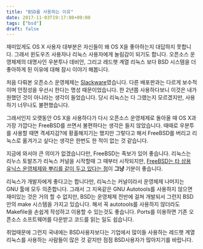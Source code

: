 ```yaml
---
title: "BSD를 사용하는 이유"
date: 2017-11-03T19:17:08+09:00
tags: ["bsd"]
draft: false
---
```

재미있게도 OS X 사용자 대부분은 자신들이 왜 OS X을 좋아하는지 대답하지 못합니다. 그래서 윈도우즈 사용자나 리눅스 사용자에게 놀림감이 되기도 합니다. 오픈소스 운영체제의 대명사인 우분투나 데비안, 그리고 레드햇 계열 리눅스 보다 BSD 시스템을 더 좋아하게 된 이유에 대해 잠시 이야기 해봅니다.

<!--more-->

처음 다뤄본 오픈소스 운영체제는 [Slackware](http://slackware.com)였습니다. 다른 배포판과는 다르게 보수적이며 안정성을 우선시 한다는 명성 때문이었습니다. 한 2년쯤 사용하다보니 이것은 내가 원했던 것이 아니라는 생각이 들었습니다. 당시 리눅스는 다 그랬는지 모르겠지만, 사용하기 너무나도 불편했습니다.

그래서인지 오랫동안 OS X을 사용하다가 다시 오픈소스 운영체제로 돌아올 때 OS X과 가장 가깝다는 FreeBSD를 쓰면서 불편하다는 생각은 들지 않았습니다. 때때로 우분투를 사용할 때면 격세지감?에 황홀해지기는 했지만 그렇다고 해서 FreeBSD를 버리고 리눅스로 옮겨가고 싶다는 생각은 한번도 한 적이 없는 것 같습니다.

지금에 와서야 큰 의미가 없겠습니다만, FreeBSD는 족보가 있어 좋습니다. 리눅스는 리누스 토발즈가 리눅스 커널을 시작할때 그 때부터 시작되지만, [FreeBSD는 타 상용 유닉스 운영체제와 뿌리를 같이 두고 있다는 점](https://en.wikipedia.org/wiki/Unix)이 **그냥** 기분이 좋습니다.

리눅스가 개발자에게 좋다고는 합니다만, 리눅스는 커널이라서 운영체제 나머지는 GNU 툴에 모두 의존합니다. 그래서 그 지옥같은 GNU Autotools를 사용하지 않으면 재미있는 것은 거의 할 수 없지만, BSD는 운영체제 전반에 걸쳐 개발되서 그런지 BSD만의 make 시스템을 가지고 있습니다. 해서 꼭 autotools를 사용하지 않더라도 Makefile을 손쉽게 작성하고 이용할 수 있는것도 좋습니다. Ports를 이용하면 기존 오픈소스 소프트웨어를 다운받고 코드를 읽는 일도 쉽습니다.

취업때문에 그런지 국내에는 BSD사용자보다는 기업에서 많이들 사용하는 레드햇 계열 리눅스를 사용하는 사람들이 많은 것 같지만 점점 BSD사용자가 많아지기를 바랍니다.

